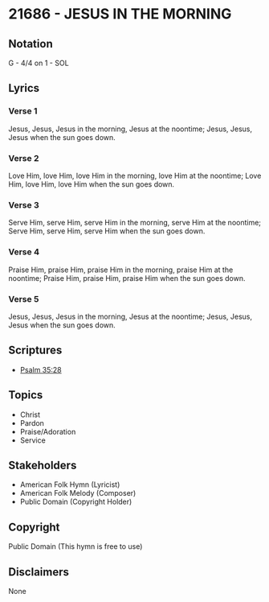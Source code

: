 # 21686 - JESUS IN THE MORNING

## Notation

G - 4/4 on 1 - SOL

## Lyrics

### Verse 1

Jesus, Jesus, Jesus in the morning, Jesus at the noontime; Jesus, Jesus, Jesus when the sun goes down.

### Verse 2

Love Him, love Him, love Him in the morning, love Him at the noontime; Love Him, love Him, love Him when the sun goes down.

### Verse 3

Serve Him, serve Him, serve Him in the morning, serve Him at the noontime; Serve Him, serve Him, serve Him when the sun goes down.

### Verse 4

Praise Him, praise Him, praise Him in the morning, praise Him at the noontime; Praise Him, praise Him, praise Him when the sun goes down.



### Verse 5

Jesus, Jesus, Jesus in the morning, Jesus at the noontime; Jesus, Jesus, Jesus when the sun goes down.






## Scriptures

- [Psalm 35:28](https://www.biblegateway.com/passage/?search=Psalm%2035%3A28)

## Topics

- Christ
- Pardon
- Praise/Adoration
- Service

## Stakeholders

- American Folk Hymn (Lyricist)
- American Folk Melody (Composer)
- Public Domain (Copyright Holder)

## Copyright

Public Domain
(This hymn is free to use)

## Disclaimers

None


